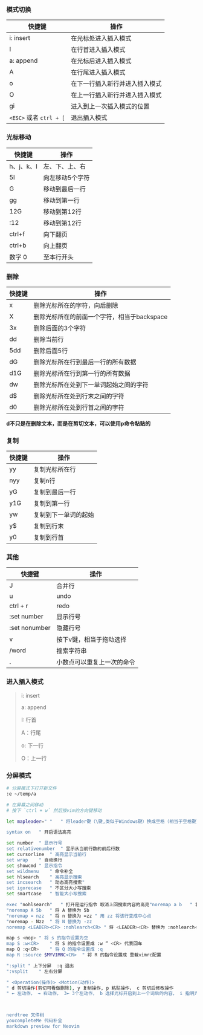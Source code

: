 
### 模式切换

| 快捷键                  | 操作                           |
| ----------------------- | ------------------------------ |
| i: insert               | 在光标处进入插入模式           |
| I                       | 在行首进入插入模式             |
| a: append               | 在光标后进入插入模式           |
| A                       | 在行尾进入插入模式             |
| o                       | 在下一行插入新行并进入插入模式 |
| O                       | 在上一行插入新行并进入插入模式 |
| gi                      | 进入到上一次插入模式的位置     |
| `<ESC>` 或者 `ctrl + [` | 退出插入模式                   |



### 光标移动

| 快捷键     | 操作                   |
| ---------- | ---------------------- |
| h、j、k、l | 左、下、上、右         |
| 5l         | 向左移动5个字符        |
| G          | 移动到最后一行         |
| gg         | 移动到第一行           |
| 12G        | 移动到第12行           |
| :12        | 移动到第12行           |
| ctrl+f     | 向下翻页               |
| ctrl+b     | 向上翻页               |
| 数字 0     | 至本行开头             |




### 删除
| 快捷键 | 操作                                        |
| ------ | ------------------------------------------- |
| x      | 删除光标所在的字符，向后删除                |
| X      | 删除光标所在的前面一个字符，相当于backspace |
| 3x     | 删除后面的3个字符                           |
| dd     | 删除当前行                                  |
| 5dd    | 删除后面5行                                 |
| dG     | 删除光标所在行到最后一行的所有数据          |
| d1G    | 删除光标所在行到第一行的所有数据            |
| dw     | 删除光标所在处到下一单词起始之间的字符      |
| d$     | 删除光标所在处到行末之间的字符              |
| d0     | 删除光标所在处到行首之间的字符              |

**d不只是在删除文本，而是在剪切文本，可以使用p命令粘贴的**



### 复制
| 快捷键 | 操作                 |
| ------ | -------------------- |
| yy     | 复制光标所在行       |
| nyy    | 复制n行              |
| yG     | 复制到最后一行       |
| y1G    | 复制到第一行         |
| yw     | 复制到下一单词的起始 |
| y$     | 复制到行末           |
| y0     | 复制到行首           |




### 其他

| 快捷键        | 操作                       |
| ------------- | -------------------------- |
| J             | 合并行                     |
| u             | undo                       |
| ctrl + r      | redo                       |
| :set number   | 显示行号                   |
| :set nonumber | 隐藏行号                   |
| v             | 按下v键，相当于拖动选择    |
| /word         | 搜索字符串                 |
| .             | 小数点可以重复上一次的命令 |





### 进入插入模式

>i: insert
>
>a: append
>
>I: 行首
>
>A：行尾
>
>o: 下一行
>
>O：上一行
>
>





### 分屏模式

```bash
# 分屏模式下打开新文件
:e ~/temp/a

# 在屏幕之间移动
# 按下 `ctrl + w` 然后按vim的方向键移动
```



```bash
let mapleader=" "	" 将leader键（\键,类似于Windows键）换成空格（相当于空格键）

syntax on	" 开启语法高亮

set number	" 显示行号
set relativenumber	" 显示从当前行数的前后行数
set cursorline	" 高亮显示当前行
set wrap	" 自动换行
set showcmd	" 显示指令
set wildmenu	" 命令补全
set hlsearch	" 高亮显示搜索
set incsearch	" 动态高亮搜索"
set igorecase	" 不区分大小写搜索
set smartcase	" 智能大小写搜索

exec "nohlsearch"	" 打开是运行指令 取消上回搜索内容的高亮"noremap a b	" 将 a 替换为 b 
"noremap A 5b	" 将 A 替换为 5b
"noremap = nzz	" 将 n 替换为 =zz " 用 zz 将该行变成中心点
"noremap - Nzz	" 将 N 替换为 -zz
noremap <LEADER><CR> :nohlearch<CR>	" 将 <LEADER><CR> 替换为 :nohlearch<CR> 用于快捷取消搜索高亮

map s <nop>	" 将 s 的指令设置为空
map S :w<CR>	" 将 S 的指令设置成 :w “ <CR> 代表回车
map Q :q<CR>	" 将 Q 的指令设置成 :q
map R :source $MYVIMRC<CR>	" 将 R 的指令设置成 重载vimrc配置

":split	" 上下分屏	:q 退出
":vsplit	" 左右分屏

" <Operation(操作)> <Motion(动作)>
" d 剪切操作(剪切可看做删除), y 复制操作, p 粘贴操作， c 剪切后修改操作
" ← 左动作， → 右动作， 3← 3个左动作， b 选择光标开启到上一个词后的内容， i 指明光标在词中，当前词待操作， w 选择光标开始到下个词前的内容， iw 在当前词之间选择该， y3← 向右复制， f 查找动作



nerdtree 文件树
youcompleteMe 代码补全
markdown preview for Neovim
```



